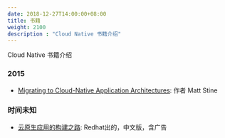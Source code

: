 ```yaml
---
date: 2018-12-27T14:00:00+08:00
title: 书籍
weight: 2100
description : "Cloud Native 书籍介绍"
---
```


Cloud Native 书籍介绍







### 2015

- [Migrating to Cloud-Native Application Architectures](https://download3.vmware.com/vmworld/2015/downloads/oreilly-cloud-native-archx.pdf): 作者 Matt Stine



### 时间未知

- [云原生应用的构建之路](https://www.redhat.com/cms/managed-files/mi-path-to-cloud-native-apps-ebook-f12255cs-201805-a4-zh.pdf): Redhat出的，中文版，含广告
